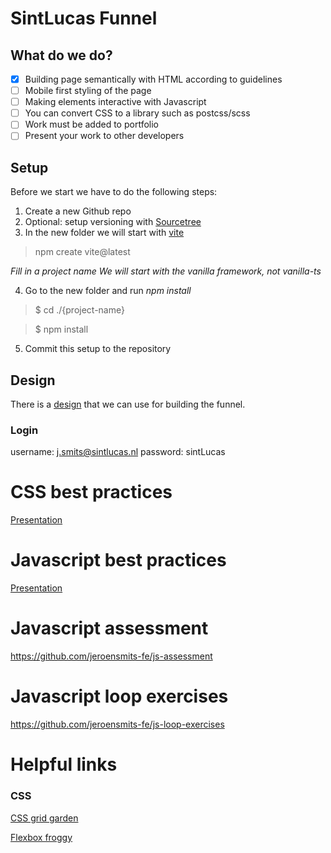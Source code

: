 # SintLucas Funnel

## What do we do?

- [x] Building page semantically with HTML according to guidelines
- [ ] Mobile first styling of the page
- [ ] Making elements interactive with Javascript
- [ ] You can convert CSS to a library such as postcss/scss
- [ ] Work must be added to portfolio
- [ ] Present your work to other developers

## Setup

Before we start we have to do the following steps:

1. Create a new Github repo
2. Optional: setup versioning with [Sourcetree](https://www.sourcetreeapp.com/)
3. In the new folder we will start with [vite](https://vitejs.dev/)

> npm create vite@latest

<i>Fill in a project name</i>
<i>We will start with the vanilla framework, not vanilla-ts</i>

4. Go to the new folder and run <i>npm install</i>

> $ cd ./{project-name}

> $ npm install

5. Commit this setup to the repository

## Design

There is a [design](https://scene.zeplin.io/project/6254854ab3f4666ab11c6842) that we can use for building the funnel.

### Login

username: j.smits@sintlucas.nl
password: sintLucas

# CSS best practices

[Presentation](https://docs.google.com/presentation/d/1VJn4QoFgR9opUvhYp73knRwFC6iknZ--3rsUSymYbRU/edit?usp=sharing)

# Javascript best practices

[Presentation](https://docs.google.com/presentation/d/1KnFoPCingK3o6kh_LJnhdHst5dZVXM55_zatOGgWMBE/edit?usp=sharing)

# Javascript assessment

https://github.com/jeroensmits-fe/js-assessment

# Javascript loop exercises

https://github.com/jeroensmits-fe/js-loop-exercises

# Helpful links

### CSS

[CSS grid garden](https://cssgridgarden.com/#nl)

[Flexbox froggy](https://flexboxfroggy.com/#nl)
